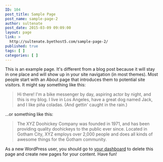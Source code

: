 ```yaml
---
ID: 104
post_title: Sample Page
post_name: sample-page-2
author: sultenate
post_date: 2015-03-09 09:09:00
layout: page
link: >
  http://sultenate.byethost5.com/sample-page-2/
published: true
tags: [ ]
categories: [ ]
---
```

This is an example page. It's different from a blog post because it will stay in one place and will show up in your site navigation (in most themes). Most people start with an About page that introduces them to potential site visitors. It might say something like this:
<blockquote>Hi there! I'm a bike messenger by day, aspiring actor by night, and this is my blog. I live in Los Angeles, have a great dog named Jack, and I like piña coladas. (And gettin' caught in the rain.)</blockquote>
...or something like this:
<blockquote>The XYZ Doohickey Company was founded in 1971, and has been providing quality doohickeys to the public ever since. Located in Gotham City, XYZ employs over 2,000 people and does all kinds of awesome things for the Gotham community.</blockquote>
As a new WordPress user, you should go to <a href="http://demo.themegrill.com/spacious/wp-admin/">your dashboard</a> to delete this page and create new pages for your content. Have fun!